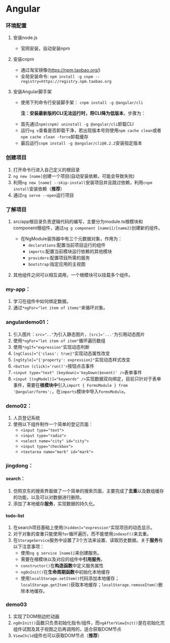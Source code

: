# Angular
### 环境配置
1. 安装node.js
   
    - 官网安装，自动安装npm
2. 安装cnpm
    - 通过淘宝镜像(https://npm.taobao.org/)
    - 全局安装命令:
`npm install -g cnpm --registry=https://registry.npm.taobao.org`
3. 安装Angular脚手架
    - 使用下列命令行安装脚手架：
    `cnpm install -g @angular/cli`

	  **注：安装最新版的CLI无法运行时，将CLI降为低版本**，步骤为：
    
    * 首先通过`npm(cnpm) uninstall -g @angular/cli`卸载CLI
    * 运行`ng v`查看是否卸载干净，若出现版本号则使用`npm cache clean`或者`npm cache clean -force`卸载缓存
    * 最后运行`cnpm install -g @angular/cli@8.2.2`安装指定版本

### 创建项目
1. 打开命令行进入自己定义的根目录
2. `ng new [name]`创建一个项目(自动安装依赖，可能会导致失败)
3. 利用`ng new [name] --skip-install`安装项目并且跳过依赖，利用`cnpm install`安装依赖（**推荐**）
4. 通过`ng serve --open`运行项目

### 了解项目
1. src/app根目录负责逻辑代码的编写，主要分为module.ts根模块和component根组件，通过`ng g component [name1]/[name2]`创建新的组件。
    - 在NgModule装饰器中有三个元数据对象，作用为：
    	 * `declarations`:配置当前项目运行的组件
    	 * `imports`:配置当前模块运行依赖的其他模块
    	 * `providers`:配置项目所需的服务
    	 * `bootstrap`:指定应用的主视图
    
2. 其他组件之间可以相互调用，一个根模块可以挂载多个组件。

### my-app：
1. 学习在组件中如何绑定数据。
2. 通过`*ngFor="let item of items"`来循环对象。
### angulardemo01：
1. 引入图片：`src=".."`为引入静态图片，`[src]='...'`为引用动态图片
2. 使用`*ngFor="let item of item"`循环遍历数组
3. 使用`*ngIf="expression"`实现动态判断
4. `[ngClass]="{'class': true}"`实现动态属性改变
5. `[ngStyle]="{'property': expression}"`实现动态样式改变
6. `<button (click)='run()'>`按钮点击事件
7. `<input type="text" (keydown)='keyDown($event)' />`表单事件
8. `<input [(ngModel)]="keywords" />`实现数据双向绑定，目前只针对于表单事件，需要在**根模块中**引入`import { FormsModule } from '@angular/forms';`，在`imports`模块中导入`FormsModule`。
### demo02：
1. 人员登记系统
2. 使用以下组件制作一个简单的登记页面：
	 * `<input type="text">`
	 * `<input type="radio">`
	 * `<select name="city" id="city">`
	 * `<input type="checkbox">`
	 * `<textarea name="mark" id="mark">`
### jingdong：
#### search：
1. 仿照京东的搜索界面做了一个简单的搜索页面，主要完成了**去重**以及数组缓存的功能，以及可以对数据进行删除。
2. 添加了本地缓存**服务**，实现数据的持久化。
#### todo-list
1. 在search项目基础上使用`[hidden]="expression"`实现项目的动态显示。
2. 对于对象的查重只能使用`for`循环遍历，而不能使用`indexof()`来去重。
3. 在`StorageService`服务中设置了3个方法来设置、读取历史数据。关于**服务**有以下注意事项：
	+ 使用`ng g service [name1]`来创建服务。
	+ 需要在根模块以及对应的组件中**引用服务**。
	+ `constructor()`在**构造函数**中定义服务属性
	+ `ngOnInit()`在**生命周期函数**中初始化本地缓存
	+ 使用`localStorage.setItem()`代码添加本地缓存；`localStorage.getItem()`获取本地缓存；`localStorage.removeItem()`删除本地缓存。
### demo03
1. 实现了DOM侧边栏动画
2. `ngOnInit()`函数只负责初始化指令/组件，而`ngAfterViewInit()`是在初始化完组件试图及其子视图之后再调用的，适合获取DOM节点
3. `ViewChild`组件也可以获取DOM节点（**推荐**）